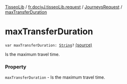[TisseoLib](../../index.md) / [fr.docjyJ.tisseoLib.request](../index.md) / [JourneysRequest](index.md) / [maxTransferDuration](./max-transfer-duration.md)

# maxTransferDuration

`var maxTransferDuration: `[`String`](https://kotlinlang.org/api/latest/jvm/stdlib/kotlin/-string/index.html)`?` [(source)](https://github.com/docjyj/tisseoLib/tree/master/src/main/kotlin/fr/docjyJ/tisseoLib/request/JourneysRequest.kt#L49)

Is the maximum travel time.

### Property

`maxTransferDuration` - Is the maximum travel time.